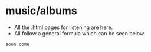 # music/albums

* All the .html pages for listening are here.
* All follow a general formula which can be seen below.

```html
soon come 
```
